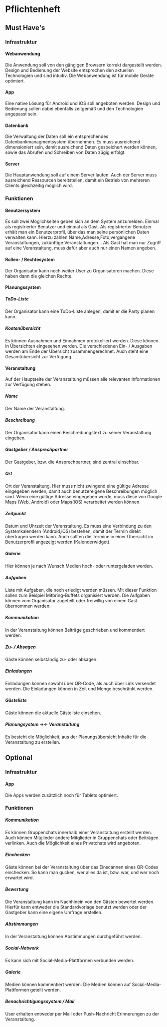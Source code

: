 # Pflichtenheft

## Must Have's

### Infrastruktur

#### Webanwendung

Die Anwendung soll von den gängigen Browsern korrekt dargestellt werden.  Design und Bedienung der Website entsprechen den aktuellen Technologien und sind intuitiv. Die Webanwendung ist für mobile Geräte optimiert.

#### App

Eine native Lösung für Android und iOS soll angeboten werden. Design und Bedienung sollen dabei ebenfalls zeitgemäß und den Technologien angepasst sein.

#### Datenbank

Die Verwaltung der Daten soll ein entsprechendes Datenbankmanagmentsystem übernehmen. Es muss ausreichend dimensioniert sein, damit ausreichend Daten gespeichert werden können, sowie das Abrufen und Schreiben von Daten zügig erfolgt.

#### Server

Die Hauptanwendung soll auf einem Server laufen. Auch der Server muss ausreichend Ressourcen bereitstellen, damit ein Betrieb von mehreren Clients  gleichzeitig möglich wird.

### Funktionen

#### Benutzersystem

Es soll zwei Möglichkeiten geben sich an dem System anzumelden. Einmal als registrierter Benutzer und einmal als Gast. Als registrierter Benutzer erhält man ein Benutzerprofil, über das man seine persönlichen Daten verwalten kann. Hierzu zählen Name,Adresse,Foto,vergangene Veranstaltungen, zukünftige Veranstaltungen... Als Gast hat man nur Zugriff auf eine Veranstaltung, muss dafür aber auch nur einen Namen angeben.

#### Rollen- / Rechtesystem

Der Organisator kann noch weiter User zu Organisatoren machen. Diese haben dann die gleichen Rechte.

#### Planungssystem

##### ToDo-Liste

Der Organisator kann eine ToDo-Liste anlegen, damit er die Party planen kann.

##### Kostenübersicht

Es können Ausnahmen und Einnahmen protokolliert werden. Diese können in Übersichten eingesehen werden. Die verschiedenen Ein- / Ausgaben werden am Ende der Übersicht zusammengerechnet. Auch steht eine Gesamtübersicht zur Verfügung.

#### Veranstaltung

Auf der Hauptseite der Veranstaltung müssen alle relevanten Informationen zur Verfügung stehen.

##### Name

Der Name der Veranstaltung.

##### Beschreibung

Der Organisator kann einen Beschreibungstext zu seiner Veranstaltung eingeben.

##### Gastgeber / Ansprechpartner

Der Gastgeber, bzw. die Ansprechpartner, sind zentral einsehbar.

##### Ort

Ort der Veranstaltung. Hier muss nicht zwingend eine gültige Adresse eingegeben werden, damit auch benutzereigene Beschreibungen möglich sind. Wenn eine gültige Adresse eingegeben wurde, muss diese von Google Maps (Web, Android) oder Maps(iOS) verarbeitet werden können.

##### Zeitpunkt

Datum und Uhrzeit der Veranstaltung. Es muss eine Verbindung zu den Systemkalendern (Android,iOS) bestehen, damit der Termin direkt übertragen werden kann. Auch sollten die Termine in einer Übersicht im Benutzerprofil angezeigt werden (Kalenderwidget).

##### Galerie

Hier können je nach Wunsch Medien hoch- oder runtergeladen werden.

##### Aufgaben

Liste mit Aufgaben, die noch erledigt werden müssen. Mit dieser Funktion sollen zum Beispiel Mitbring-Buffets organisiert werden. Die Aufgaben können vom Organisator zugeteilt oder freiwillig von einem Gast übernommen werden.

##### Kommunikation

In der Veranstaltung können Beiträge geschrieben und kommentiert werden.

##### Zu- / Absagen

Gäste können selbständig zu- oder absagen. 

##### Einladungen

Einladungen können sowohl über QR-Code, als auch über Link versendet werden. Die Einladungen können in Zeit und Menge beschränkt werden.

##### Gästeliste

Gäste können  die aktuelle Gästeliste einsehen.

##### Planungsystem -><- Veranstaltung

Es besteht die Möglichkeit, aus der Planungsübersicht Inhalte für die Veranstaltung zu erstellen.

## Optional

### Infrastruktur

#### App

Die Apps werden zusätzlich noch für Tablets optimiert.

### Funktionen

##### Kommunikation

Es können Gruppenchats innerhalb einer Veranstaltung erstellt werden. Auch können Mitglieder andere Mitglieder in Gruppenchats oder Beiträgen verlinken. Auch die Möglichkeit eines Privatchats wird angeboten.

##### Einchecken

Gäste können bei der Veranstaltung über das Einscannen eines QR-Codes einchecken. So kann man gucken, wer alles da ist, bzw. war, und wer noch erwartet wird.

##### Bewertung

Die Veranstaltung kann im Nachhinein von den Gästen bewertet werden. Hierfür kann entweder die Standardvorlage benutzt werden oder der Gastgeber kann eine eigene Umfrage erstellen.

##### Abstimmungen

In der Veranstaltung können Abstimmungen durchgeführt werden.

##### Social-Network

Es kann sich mit Social-Media-Plattformen verbunden werden.

##### Galerie

Medien können kommentiert werden. Die Medien können auf Social-Media-Plattformen geteilt werden.

##### Benachrichtigungssystem / Mail

User erhalten entweder per Mail oder Push-Nachricht Erinnerungen zu der Veranstaltung.